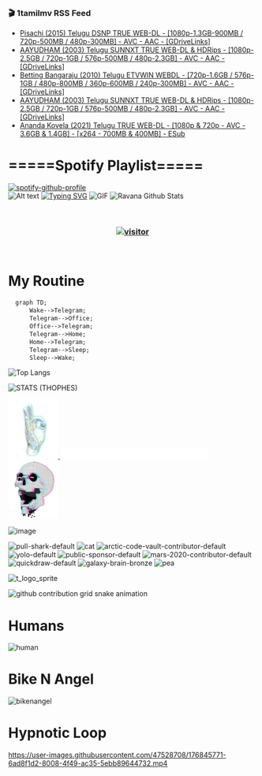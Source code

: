 ### 🎬 1tamilmv RSS Feed

<!-- BLOG-POST-LIST:START -->
- [Pisachi &lpar;2015&rpar; Telugu DSNP TRUE WEB-DL - [1080p-1.3GB-900MB / 720p-500MB / 480p-300MB] - AVC - AAC - [GDriveLinks]](https://www.1tamilmv.pics/index.php?/forums/topic/166998-pisachi-2015-telugu-dsnp-true-web-dl-1080p-13gb-900mb-720p-500mb-480p-300mb-avc-aac-gdrivelinks/&do=findComment&comment=332950)
- [AAYUDHAM &lpar;2003&rpar; Telugu SUNNXT TRUE WEB-DL &amp; HDRips - [1080p-2.5GB / 720p-1GB / 576p-500MB / 480p-2.3GB] - AVC - AAC - [GDriveLinks]](https://www.1tamilmv.pics/index.php?/forums/topic/166996-aayudham-2003-telugu-sunnxt-true-web-dl-hdrips-1080p-25gb-720p-1gb-576p-500mb-480p-23gb-avc-aac-gdrivelinks/&do=findComment&comment=332949)
- [Betting Bangaraju &lpar;2010&rpar; Telugu ETVWIN WEBDL - [720p-1.6GB / 576p-1GB / 480p-800MB / 360p-600MB / 240p-300MB] - AVC - AAC - [GDriveLinks]](https://www.1tamilmv.pics/index.php?/forums/topic/166997-betting-bangaraju-2010-telugu-etvwin-webdl-720p-16gb-576p-1gb-480p-800mb-360p-600mb-240p-300mb-avc-aac-gdrivelinks/&do=findComment&comment=332948)
- [AAYUDHAM &lpar;2003&rpar; Telugu SUNNXT TRUE WEB-DL &amp; HDRips - [1080p-2.5GB / 720p-1GB / 576p-500MB / 480p-2.3GB] - AVC - AAC - [GDriveLinks]](https://www.1tamilmv.pics/index.php?/forums/topic/166996-aayudham-2003-telugu-sunnxt-true-web-dl-hdrips-1080p-25gb-720p-1gb-576p-500mb-480p-23gb-avc-aac-gdrivelinks/&do=findComment&comment=332947)
- [Ananda Kovela &lpar;2021&rpar; Telugu TRUE WEB-DL - [1080p &amp; 720p - AVC - 3.6GB &amp; 1.4GB] - [x264 - 700MB &amp; 400MB] - ESub](https://www.1tamilmv.pics/index.php?/forums/topic/166939-ananda-kovela-2021-telugu-true-web-dl-1080p-720p-avc-36gb-14gb-x264-700mb-400mb-esub/&do=findComment&comment=332946)
<!-- BLOG-POST-LIST:END -->

# =====Spotify Playlist=====
[![spotify-github-profile](https://spotify-github-profile.vercel.app/api/view?uid=31rfzgmuvvewegdlxvlev4ynz4vu&cover_image=true&theme=default&bar_color=53b14f&bar_color_cover=true)](https://ravana69.github.io/rss)
</br>
![Alt text](https://spotify-recently-played-readme.vercel.app/api?user=31rfzgmuvvewegdlxvlev4ynz4vu)
[![Typing SVG](https://readme-typing-svg.herokuapp.com?color=%2336BCF7&center=true&vCenter=true&multiline=true&height=81&lines=I+AM+RAVANA;CONTACT+ME+ON+TELEGRAM%3A+%40R4V4N4)](https://git.io/typing-svg)
<img align="centre" height="400px" width="490px" alt="GIF" src="https://github.com/ravana69/ravana69/blob/master/rvm.gif" />
![Ravana Github Stats](https://github-readme-stats.vercel.app/api?username=ravana69&&show_icons=true&theme=radical)

<br />
<h3 align="center"> <a href="https://t.me/r4v4n4"><img src="https://profile-counter.glitch.me/ravana69/count.svg" alt="visitor" width="600"></a> </h3>
</br>

<H1>My Routine</H1>

```mermaid
  graph TD;
      Wake-->Telegram;
      Telegram-->Office;
      Office-->Telegram;
      Telegram-->Home;
      Home-->Telegram;
      Telegram-->Sleep;
      Sleep-->Wake;
```
![Top Langs](https://github-readme-stats.vercel.app/api/top-langs/?username=ravana69&&show_icons=true&theme=radical)

![STATS (THOPHES)](https://github-profile-trophy.vercel.app/?username=ravana69&theme=gruvbox&margin-w=10&margin-h=15&column=8)
<br />
<p align="left">
    <a href="#">
        <img width="20%" src="./assets/images/hand.gif" alt="" />
    </a>
    <a href="#">
        <img width="59%" src="./assets/images/spacer.png" alt="" >
    </a>
    <a href="#">
        <img width="20%" src="./assets/images/skull.gif" alt="" />
    </a>
</p>


![image](https://user-images.githubusercontent.com/47528708/175298537-0623dc00-7b1a-4ec1-b5b1-71768763a234.png)

<img width="148" alt="pull-shark-default" src="https://user-images.githubusercontent.com/47528708/176419715-70981865-4dc6-489a-8a1a-06842db67b15.gif"> <img width="148" alt="cat" src="https://user-images.githubusercontent.com/47528708/179149594-60701d0e-e626-415f-9958-80736351eadd.gif"> <img width="148" alt="arctic-code-vault-contributor-default" src="https://user-images.githubusercontent.com/47528708/175267501-e1fbbb8f-c2b2-4882-b865-2ac4debef26c.png"> <img width="148" alt="yolo-default" src="https://user-images.githubusercontent.com/47528708/175267654-281a1880-1129-4b7b-bf2f-de5dd2bc5afa.png"> <img width="148" alt="public-sponsor-default" src="https://user-images.githubusercontent.com/47528708/175268448-2e78cc75-fb25-4d76-bd22-7df520446b45.png"> <img width="148" alt="mars-2020-contributor-default" src="https://user-images.githubusercontent.com/47528708/175268475-de6d987a-3be9-4353-86a5-23b422559355.png"> <img width="148" alt="quickdraw-default" src="https://user-images.githubusercontent.com/47528708/179148665-33e7c2c8-5d95-413e-8b25-6862820a5fe7.png"> <img width="148" alt="galaxy-brain-bronze" src="https://user-images.githubusercontent.com/47528708/176419717-e2fdca8b-0fdc-47dd-9511-a7ff52178a33.gif"> <img width="148" alt="pea" src="https://user-images.githubusercontent.com/47528708/179149608-800ce6e1-7d24-4bfe-8e84-5628e6d5497d.gif">

![t_logo_sprite](https://user-images.githubusercontent.com/47528708/175293007-21ff1792-1fca-4be3-bcae-12fdc3aa414f.svg)

![github contribution grid snake animation](https://raw.githubusercontent.com/ravana69/ravana69/output/github-contribution-grid-snake-dark.svg#gh-dark-mode-only)

# Humans
<img width="170" alt="human" src="https://user-images.githubusercontent.com/47528708/176413829-c142d478-1c96-4c3c-a2a4-2dd35374c335.gif">

# Bike N Angel
<img width="170" alt="bikenangel" src="https://user-images.githubusercontent.com/47528708/176616968-3a44f91e-8016-477c-9bb5-c4689a1adbee.gif">

# Hypnotic Loop

https://user-images.githubusercontent.com/47528708/176845771-6ad8f1d2-8008-4f49-ac35-5ebb89644732.mp4

